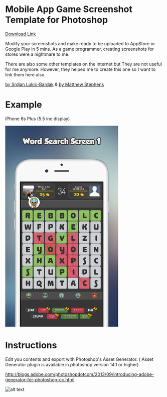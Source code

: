 # Mobile App Game Screenshot Template for Photoshop

[Download Link](soon)

Modify your screenshots and make ready to be uploaded to AppStore or Google Play in 5 mins. As a game programmer, creating screenshots for stores were a nightmare to me. 

There are also some other templates on the internet but They are not useful for me anymore. However, they helped me to create this one so I want to link them here also.

[by Srdjan Lukic-Bardak](https://dribbble.com/shots/1785333-AppStore-Screenshot-Template-PSD)
&
[by Matthew Stephens](https://dribbble.com/shots/2153799-App-Store-Screenshots-Template-PSD-CC-2015)

# Example
iPhone 6s Plus (5.5 inc display)

<img src="https://github.com/mertkurum/Mobile-App-Game-Screenshot-Template/blob/master/Example/iphone6plus-screen1.jpg?raw=true" width="360">

# Instructions
Edit you contents and export with Photoshop's Asset Generator. ( Asset Generator plugin is available in photoshop version 14.1 or higher)

http://blogs.adobe.com/photoshopdotcom/2013/09/introducing-adobe-generator-for-photoshop-cc.html


![alt text](https://image.ibb.co/f9fgRa/dest.png)
